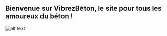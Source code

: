 ## Bienvenue sur VibrezBéton, le site pour tous les amoureux du béton !

![alt text](https://www.forumbricolage.fr/wp-content/uploads/2019/06/comment-faire-beton.jpg "beton")
